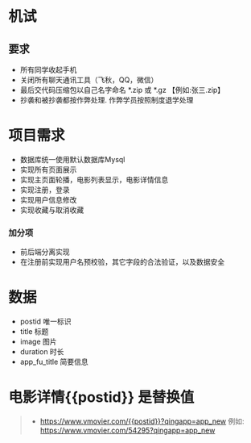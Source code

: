 # 机试
## 要求
- 所有同学收起手机
- 关闭所有聊天通讯工具（飞秋，QQ，微信）
- 最后交代码压缩包以自己名字命名  *.zip 或  *.gz  【例如:张三.zip】
- 抄袭和被抄袭都按作弊处理. 作弊学员按照制度退学处理


# 项目需求
- 数据库统一使用默认数据库Mysql
- 实现所有页面展示
- 实现主页面轮播，电影列表显示，电影详情信息
- 实现注册，登录
- 实现用户信息修改
- 实现收藏与取消收藏


### 加分项
- 前后端分离实现
- 在注册前实现用户名预校验，其它字段的合法验证，以及数据安全


# 数据
- postid 唯一标识
- title	标题
- image	图片
- duration 时长	
- app_fu_title 简要信息


# 电影详情{{postid}} 是替换值
>* https://www.vmovier.com/{{postid}}?qingapp=app_new
   例如: https://www.vmovier.com/54295?qingapp=app_new


